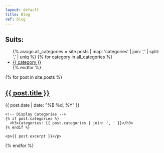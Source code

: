 ```yaml
---
layout: default
title: Blog
ref: blog
---
```


<!-- List of Categories -->
<div class="categories-list">
  <h2>Suits:</h2>
  <ul>
    {% assign all_categories = site.posts | map: 'categories' | join: ',' | split: ',' | uniq %}
    {% for category in all_categories %}
      <li><a href="#{{ category | slugify }}">{{ category }}</a></li>
    {% endfor %}
  </ul>
</div>

<!-- Blog Posts -->
<div class="blog-posts">
  {% for post in site.posts %}
    <h2 id="{{ post.categories | first | slugify }}"><a href="{{ site.baseurl }}{{ post.url }}">{{ post.title }}</a></h2>
    <p class="post-meta">{{ post.date | date: "%B %d, %Y" }}</p>

    <!-- Display Categories -->
    {% if post.categories %}
      <h3>Categories: {{ post.categories | join: ', ' }}</h3>
    {% endif %}

    <p>{{ post.excerpt }}</p>
  {% endfor %}
</div>
